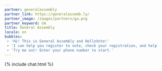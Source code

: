 ```yaml
---
partner: generalassembly
partner_link: https://generalassemb.ly/
partner_image: /images/partners/ga.png
partner_keyword: GA
title: General Assembly
locale: en
bubbles:
 - 'Hi! This is General Assembly and HelloVote!'
 - 'I can help you register to vote, check your registration, and help your friends register'
 - 'Try me out! Enter your phone number to start.'
---
```

{% include chat.html %}



